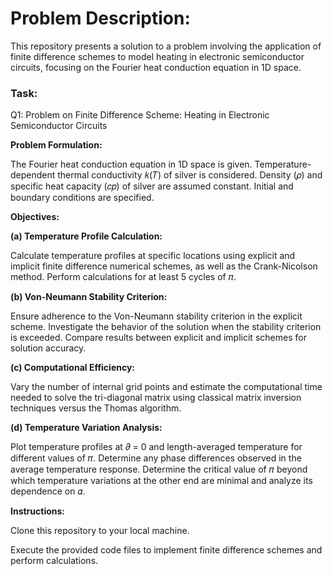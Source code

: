 <h1>Problem Description:</h1>

This repository presents a solution to a problem involving the application of finite difference schemes to model heating in electronic semiconductor circuits, focusing on the Fourier heat conduction equation in 1D space.

<h3>Task:</h3>

Q1: Problem on Finite Difference Scheme: Heating in Electronic Semiconductor Circuits

<b>Problem Formulation:</b>

The Fourier heat conduction equation in 1D space is given.
Temperature-dependent thermal conductivity 𝑘(𝑇) of silver is considered.
Density (𝜌) and specific heat capacity (𝑐𝑝) of silver are assumed constant.
Initial and boundary conditions are specified.

<b>Objectives:</b>

<b>(a) Temperature Profile Calculation:</b>

Calculate temperature profiles at specific locations using explicit and implicit finite difference numerical schemes, as well as the Crank-Nicolson method.
Perform calculations for at least 5 cycles of 𝜋.

<b>(b) Von-Neumann Stability Criterion:</b>

Ensure adherence to the Von-Neumann stability criterion in the explicit scheme.
Investigate the behavior of the solution when the stability criterion is exceeded.
Compare results between explicit and implicit schemes for solution accuracy.

<b>(c) Computational Efficiency:</b>

Vary the number of internal grid points and estimate the computational time needed to solve the tri-diagonal matrix using classical matrix inversion techniques versus the Thomas algorithm.

<b>(d) Temperature Variation Analysis:</b>

Plot temperature profiles at 𝜕 = 0 and length-averaged temperature for different values of 𝜋.
Determine any phase differences observed in the average temperature response.
Determine the critical value of 𝜋 beyond which temperature variations at the other end are minimal and analyze its dependence on 𝛼.

<b>Instructions:</b>

Clone this repository to your local machine.

Execute the provided code files to implement finite difference schemes and perform calculations.
